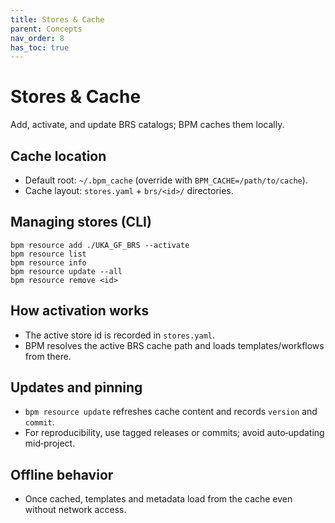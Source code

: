 ```yaml
---
title: Stores & Cache
parent: Concepts
nav_order: 8
has_toc: true
---
```


# Stores & Cache

Add, activate, and update BRS catalogs; BPM caches them locally.

## Cache location
- Default root: `~/.bpm_cache` (override with `BPM_CACHE=/path/to/cache`).
- Cache layout: `stores.yaml` + `brs/<id>/` directories.

## Managing stores (CLI)
```
bpm resource add ./UKA_GF_BRS --activate
bpm resource list
bpm resource info
bpm resource update --all
bpm resource remove <id>
```

## How activation works
- The active store id is recorded in `stores.yaml`.
- BPM resolves the active BRS cache path and loads templates/workflows from there.

## Updates and pinning
- `bpm resource update` refreshes cache content and records `version` and `commit`.
- For reproducibility, use tagged releases or commits; avoid auto‑updating mid‑project.

## Offline behavior
- Once cached, templates and metadata load from the cache even without network access.
